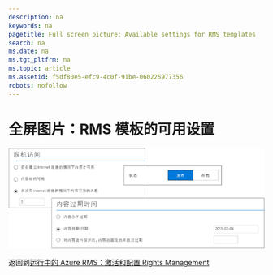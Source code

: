 ```yaml
---
description: na
keywords: na
pagetitle: Full screen picture: Available settings for RMS templates
search: na
ms.date: na
ms.tgt_pltfrm: na
ms.topic: article
ms.assetid: f5df80e5-efc9-4c0f-91be-060225977356
robots: nofollow
---
```

# 全屏图片：RMS 模板的可用设置
![](../Image/AzRMS_TemplatesSettings.png)

返回到[运行中的 Azure RMS：激活和配置 Rights Management](http://technet.microsoft.com/library/jj585026.aspx)

